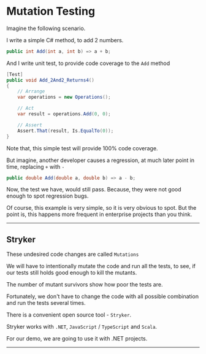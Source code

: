 # Mutation Testing

Imagine the following scenario.

I write a simple C# method, to add 2 numbers.

```cs
public int Add(int a, int b) => a + b;
```

And I write unit test, to provide code coverage to the `Add` method

```cs
[Test]
public void Add_2And2_Returns4()
{
    // Arrange
    var operations = new Operations();

    // Act
    var result = operations.Add(0, 0);

    // Assert
    Assert.That(result, Is.EqualTo(0));
}
```

Note that, this simple test will provide 100% code coverage.

But imagine, another developer causes a regression, at much later point in time, replacing `+` with `-`

```cs
public double Add(double a, double b) => a - b;
```

Now, the test we have, would still pass. Because, they were not good enough to spot regression bugs.

Of course, this example is very simple, so it is very obvious to spot. But the point is, this happens more frequent in enterprise projects than you think.

---

## Stryker

These undesired code changes are called `Mutations`

We will have to intentionally mutate the code and run all the tests, to see, if our tests still holds good enough to kill the mutants.

The number of mutant survivors show how poor the tests are.

Fortunately, we don't have to change the code with all possible combination and run the tests several times.

There is a convenient open source tool - `Stryker`.

Stryker works with `.NET`, `JavaScript` / `TypeScript` and `Scala`.

For our demo, we are going to use it with .NET projects.

---

